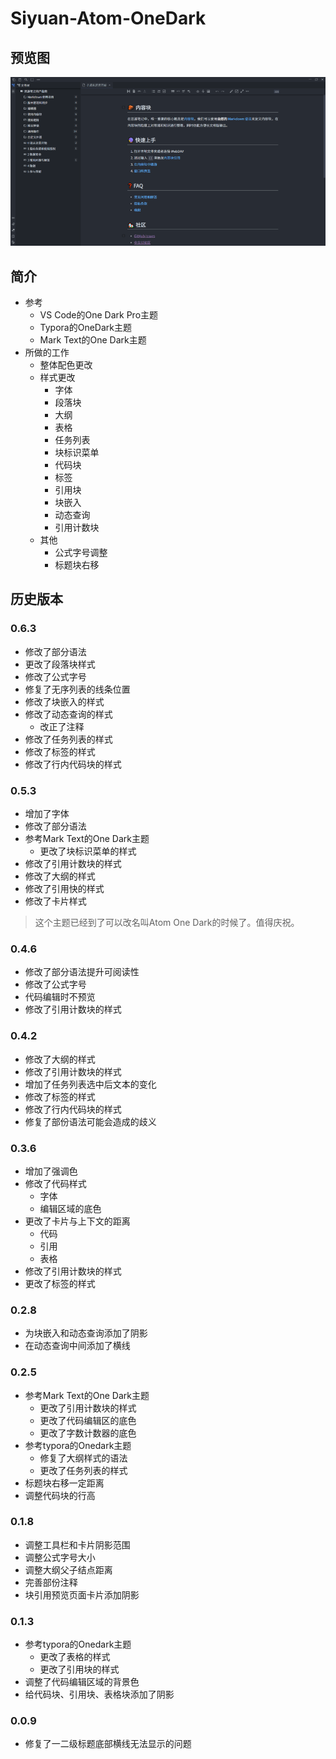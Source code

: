 # Siyuan-Atom-OneDark

## 预览图

![预览图](preview.png)

## 简介

- 参考
  - VS Code的One Dark Pro主题
  - Typora的OneDark主题
  - Mark Text的One Dark主题
- 所做的工作
  - 整体配色更改
  - 样式更改
    - 字体
    - 段落块
    - 大纲
    - 表格
    - 任务列表
    - 块标识菜单
    - 代码块
    - 标签
    - 引用块
    - 块嵌入
    - 动态查询
    - 引用计数块
  - 其他
    - 公式字号调整
    - 标题块右移

## 历史版本

### 0.6.3

- 修改了部分语法
- 更改了段落块样式
- 修改了公式字号
- 修复了无序列表的线条位置
- 修改了块嵌入的样式
- 修改了动态查询的样式
  - 改正了注释
- 修改了任务列表的样式
- 修改了标签的样式
- 修改了行内代码块的样式

### 0.5.3

- 增加了字体
- 修改了部分语法
- 参考Mark Text的One Dark主题
  - 更改了块标识菜单的样式
- 修改了引用计数块的样式
- 修改了大纲的样式
- 修改了引用快的样式
- 修改了卡片样式

> 这个主题已经到了可以改名叫Atom One Dark的时候了。值得庆祝。

### 0.4.6

- 修改了部分语法提升可阅读性
- 修改了公式字号
- 代码编辑时不预览
- 修改了引用计数块的样式

### 0.4.2

- 修改了大纲的样式
- 修改了引用计数块的样式
- 增加了任务列表选中后文本的变化
- 修改了标签的样式
- 修改了行内代码块的样式
- 修复了部份语法可能会造成的歧义

### 0.3.6

- 增加了强调色
- 修改了代码样式
  - 字体
  - 编辑区域的底色
- 更改了卡片与上下文的距离
  - 代码
  - 引用
  - 表格
- 修改了引用计数块的样式
- 更改了标签的样式

### 0.2.8

- 为块嵌入和动态查询添加了阴影
- 在动态查询中间添加了横线

### 0.2.5

- 参考Mark Text的One Dark主题
  - 更改了引用计数块的样式
  - 更改了代码编辑区的底色
  - 更改了字数计数器的底色
- 参考typora的Onedark主题
  - 修复了大纲样式的语法
  - 更改了任务列表的样式
- 标题块右移一定距离
- 调整代码块的行高

### 0.1.8

- 调整工具栏和卡片阴影范围
- 调整公式字号大小
- 调整大纲父子结点距离
- 完善部份注释
- 块引用预览页面卡片添加阴影

### 0.1.3

- 参考typora的Onedark主题
  - 更改了表格的样式
  - 更改了引用块的样式
- 调整了代码编辑区域的背景色
- 给代码块、引用块、表格块添加了阴影

### 0.0.9

- 修复了一二级标题底部横线无法显示的问题
